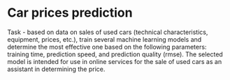 # Car prices prediction

Task - based on data on sales of used cars (technical characteristics, equipment, prices, etc.), train several machine learning models and determine the most effective one based on the following parameters: training time, prediction speed, and prediction quality (rmse).
The selected model is intended for use in online services for the sale of used cars as an assistant in determining the price.
